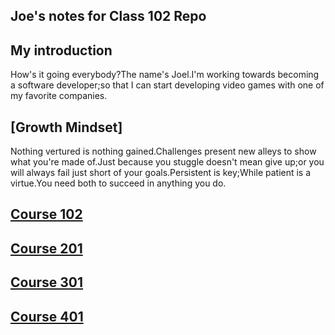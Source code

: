 ## Joe's notes for Class 102 Repo

## My introduction 
How's it going everybody?The name's Joel.I'm working towards becoming a software developer;so that I can start developing video games with one of my favorite companies.

## [Growth Mindset]
Nothing vertured is nothing gained.Challenges present new alleys to show what you're made of.Just because you stuggle doesn't mean give up;or you will always fail just short of your goals.Persistent is key;While patient is a virtue.You need both to succeed in anything you do. 
## [Course 102](/X-World/Code102-IntrotosoftwareDevelopment/Class01/Lab01/README.md)

## [Course 201](/X-World/Code201-FonudationsofSoftwareDevelopment/Class01/Lab01/README.md)

## [Course 301](/X-World/Code301-IntermediateofSoftwareDevelopment/Class01/Lab01/README.md)

## [Course 401](/X-World/Code401-AdvancedSoftwareDevelopment/Class01/Lab01/README.md)
